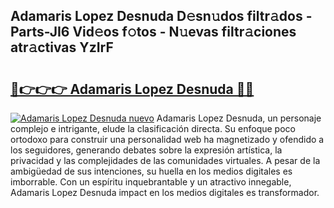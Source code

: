 ## Adamaris Lopez Desnuda D𝚎sn𝚞dos filtr𝚊dos - Parts-JI6 Vid𝚎os f𝚘tos - N𝚞evas filtr𝚊ciones atr𝚊ctivas YzIrF

# <h2><a href="http://mbbxsgm.tromn.icu/?c=Adamaris+Lopez+Desnuda">🔗👉👉👉 Adamaris Lopez Desnuda 🔗🔗</a></h2>

[![Adamaris Lopez Desnuda nuevo](https://i.imgur.com/pEAQMta.gif)](http://mbbxsgm.tromn.icu/?c=Adamaris+Lopez+Desnuda)
Adamaris Lopez Desnuda, un personaje complejo e intrigante, elude la clasificación directa. Su enfoque poco ortodoxo para construir una personalidad web ha magnetizado y ofendido a los seguidores, generando debates sobre la expresión artística, la privacidad y las complejidades de las comunidades virtuales. A pesar de la ambigüedad de sus intenciones, su huella en los medios digitales es imborrable. Con un espíritu inquebrantable y un atractivo innegable, Adamaris Lopez Desnuda impact en los medios digitales es transformador.
